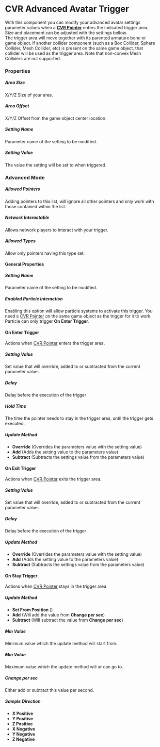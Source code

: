 # CVR Advanced Avatar Trigger <div class="whitelisted" data-list="A"></div>
With this component you can modify your advanced avatar settings parameter values when a **[CVR Pointer](CVRPointer.md)** 
enters the indicated trigger area. Size and placement can be adjusted with the settings bellow.  
The trigger area will move together with its parented armature bone or game object.
If another collider component (such as a Box Collider, Sphere Collider, Mesh Collider, etc) is present on the same game object, that collider will be used as the trigger area.
Note that non-convex Mesh Colliders are not supported.

### Properties

##### Area Size
X/Y/Z Size of your area.

##### Area Offset
X/Y/Z Offset from the game object center location.

##### Setting Name
Parameter name of the setting to be modified.

##### Setting Value
The value the setting will be set to when triggered.

### Advanced Mode

##### Allowed Pointers
Adding pointers to this list, will ignore all other pointers and only work with those contained within the list.

##### Network Interactable
Allows network players to interact with your trigger.

##### Allowed Types
Allow only pointers having this type set.

#### General Properties

##### Setting Name
Parameter name of the setting to be modified.

##### Enabled Particle Interaction
Enabling this option will allow particle systems to activate this trigger. You need a [CVR Pointer](CVRPointer.md) on the same game object 
as the trigger for it to work. Particle can only trigger **On Enter Trigger**.

#### On Enter Trigger
Actions when [CVR Pointer](CVRPointer.md) enters the trigger area.

##### Setting Value
Set value that will override, added to or subtracted from the current parameter value.

##### Delay
Delay before the execution of the trigger

##### Hold Time
The time the pointer needs to stay in the trigger area, until the trigger gets executed.

##### Update Method
+ **Override** (Overrides the parameters value with the setting value)  
+ **Add** (Adds the setting value to the parameters value)  
+ **Subtract** (Subtracts the settings value from the parameters value)  

#### On Exit Trigger
Actions when [CVR Pointer](CVRPointer.md) exits the trigger area.

##### Setting Value
Set value that will override, added to or subtracted from the current parameter value.

##### Delay
Delay before the execution of the trigger

##### Update Method
+ **Override** (Overrides the parameters value with the setting value)
+ **Add** (Adds the setting value to the parameters value)
+ **Subtract** (Subtracts the settings value from the parameters value) 

#### On Stay Trigger
Actions when [CVR Pointer](CVRPointer.md) stays in the trigger area.

##### Update Method
+ **Set From Position** ()
+ **Add** (Will add the value from **Change per sec**)
+ **Subtract** (Will subtract the value from **Change per sec**)

##### Min Value
Minimum value which the update method will start from.

##### Min Value
Maximum value which the update method will or can go to.

##### Change per sec
Either add or subtract this value per second.

##### Sample Direction
+ **X Positive**
+ **Y Positive**
+ **Z Positive**
+ **X Negative**
+ **Y Negative**
+ **Z Negative**
